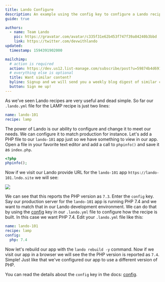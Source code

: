 ```yaml
---
title: Lando Configure
description: An example using the config key to configure a Lando recipe.
guide: true

authors:
  - name: Team Lando
    pic: https://gravatar.com/avatar/c335f31e62b453f747f39a84240b3bbd
    link: https://twitter.com/devwithlando
updated:
  timestamp: 1594391902000

mailchimp:
  # action is required
  action: https://dev.us12.list-manage.com/subscribe/post?u=59874b4d6910fa65e724a4648&amp;id=613837077f
  # everything else is optional
  title: Want similar content?
  byline: Signup and we will send you a weekly blog digest of similar content to keep you satiated.
  button: Sign me up!
---
```


As we've seen Lando recipes are very useful and dead simple. So far our `.lando.yml` file for the LAMP recipe is just two lines:

```yaml
name: lando-101
recipe: lamp
```

The power of Lando is our ability to configure and change it to meet our needs. We can configure it to match production for instance. Let's add a PHP file to our `lando-101` app just so we have something to view in our app. Open a file in your favorite text editor and add a call to `phpinfo()` and save it as `index.php`.

```php
<?php
phpinfo();
```

Now if we visit our Lando provide URL for the `lando-101` app `https://lando-101.lndo.site` we will see:

<img src="/images/lando-101/lando-101-index.jpg" />

We can see that this reports the PHP version as `7.3`. Enter the `config` key. Say our production server for the `lando-101` app is running PHP 7.4 and we want to match that in our Lando development environment. We can do that by using the [config](https://docs.lando.dev/lamp/config.html) key in our `.lando.yml` file to configure how the recipe is built. In this case we want PHP 7.4. Edit your `.lando.yml` file like this:

```yaml
name: lando-101
recipe: lamp
config:
  php: 7.4
```

Now let's rebuild our app with the `lando rebuild -y` command. Now if we visit our app in a browser we will see the the PHP version is reported as `7.4`. Simple! Just like that we've configured our app to use a different version of PHP.

You can read the details about the `config` key in the docs: [config](/config/recipes.html#config).
